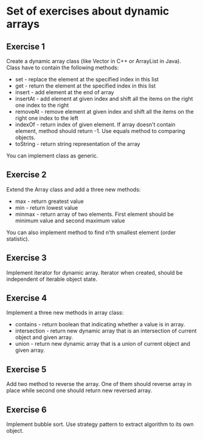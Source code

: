# Set of exercises about dynamic arrays

## Exercise 1
Create a dynamic array class (like Vector in C++ or ArrayList in Java).  
Class have to contain the following methods:
- set - replace the element at the specified index in this list
- get - return the element at the specified index in this list
- insert - add element at the end of array
- insertAt - add element at given index and shift all the items on the right one index to the right
- removeAt - remove element at given index and shift all the items on the right one index to the left
- indexOf - return index of given element. If array doesn't contain element, method should return -1.  Use equals method to comparing objects.  
- toString - return string representation of the array  

You can implement class as generic.

## Exercise 2
Extend the Array class and add a three new methods:
 - max - return greatest value
 - min - return lowest value
 - minmax - return array of two elements. First element should be minimum value and second maximum value  
 
You can also implement method to find n’th smallest element (order statistic).

## Exercise 3
Implement iterator for dynamic array. Iterator when created, should be independent of iterable object state. 

## Exercise 4
Implement a three new methods in array class:
- contains - return boolean that indicating whether a value is in array.
- intersection - return new dynamic array that is an intersection of current object and given array.
- union - return new dynamic array that is a union of current object and given array.  

## Exercise 5  
Add two method to reverse the array. One of them should reverse array in place while second one should return new reversed array.

## Exercise 6  
Implement bubble sort. Use strategy pattern to extract algorithm to its own object.